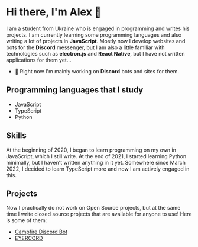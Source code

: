 # Hi there, I'm Alex 👋

I am a student from Ukraine who is engaged in programming and writes his projects. I am currently learning some programming languages and also writing a lot of projects in **JavaScript**. Mostly now I develop websites and bots for the **Discord** messenger, but I am also a little familiar with technologies such as **electron.js** and **React Native**, but I have not written applications for them yet...


- 🔭 Right now I'm mainly working on **Discord** bots and sites for them.

## Programming languages that I study
- JavaScript
- TypeScript
- Python

## Skills
At the beginning of 2020, I began to learn programming on my own in JavaScript, which I still write. At the end of 2021, I started learning Python minimally, but I haven't written anything in it yet. Somewhere since March 2022, I decided to learn TypeScript more and now I am actively engaged in this.

## Projects
Now I practically do not work on Open Source projects, but at the same time I write closed source projects that are available for anyone to use! Here is some of them:
- [Campfire Discord Bot](https://campfire.eyercord.com/)
- [EYERCORD](https://eyercord.com)

<!--

Here are some ideas to get you started:

- 🔭 I’m currently working on ...
- 🌱 I’m currently learning ...
- 👯 I’m looking to collaborate on ...
- 🤔 I’m looking for help with ...
- 💬 Ask me about ...
- 📫 How to reach me: ...
- 😄 Pronouns: ...
- ⚡ Fun fact: ...
-->
